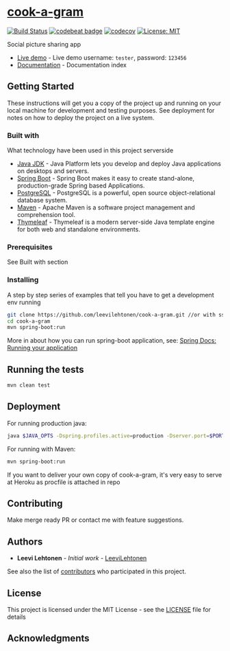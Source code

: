 # [cook-a-gram](https://cook-a-gram.herokuapp.com/)
[![Build Status](https://travis-ci.org/leevilehtonen/cook-a-gram.svg?branch=master)](https://travis-ci.org/leevilehtonen/cook-a-gram)
[![codebeat badge](https://codebeat.co/badges/34c2a02e-2487-487e-b121-50fa042b2908)](https://codebeat.co/projects/github-com-leevilehtonen-cook-a-gram-master)
[![codecov](https://codecov.io/gh/leevilehtonen/cook-a-gram/branch/master/graph/badge.svg)](https://codecov.io/gh/leevilehtonen/cook-a-gram)
[![License: MIT](https://img.shields.io/badge/License-MIT-blue.svg)](https://opensource.org/licenses/MIT)

Social picture sharing app

- [Live demo](https://cook-a-gram.herokuapp.com/) - Live demo username: `tester`, password: `123456`
- [Documentation](documentation/) - Documentation index

## Getting Started

These instructions will get you a copy of the project up and running on your local machine for development and testing purposes. See deployment for notes on how to deploy the project on a live system.

### Built with

What technology have been used in this project serverside

- [Java JDK](http://www.oracle.com/technetwork/java/javase/overview/index.html) - Java Platform lets you develop and deploy Java applications on desktops and servers.
- [Spring Boot](http://projects.spring.io/spring-boot/) - Spring Boot makes it easy to create stand-alone, production-grade Spring based Applications.
- [PostgreSQL](https://www.postgresql.org/about/) - PostgreSQL is a powerful, open source object-relational database system.
- [Maven](https://maven.apache.org/) - Apache Maven is a software project management and comprehension tool. 
- [Thymeleaf](http://www.thymeleaf.org/) - Thymeleaf is a modern server-side Java template engine for both web and standalone environments.

### Prerequisites

See Built with section

### Installing

A step by step series of examples that tell you have to get a development env running

```sh
git clone https://github.com/leevilehtonen/cook-a-gram.git //or with ssh
cd cook-a-gram
mvn spring-boot:run
```
More in about how you can run spring-boot application, see: [Spring Docs: Running your application](https://docs.spring.io/spring-boot/docs/current/reference/html/using-boot-running-your-application.html)


## Running the tests

```sh
mvn clean test
```

## Deployment

For running production java:
```sh
java $JAVA_OPTS -Dspring.profiles.active=production -Dserver.port=$PORT -jar target/*.jar
```

For running with Maven:
```sh
mvn spring-boot:run
```

If you want to deliver your own copy of cook-a-gram, it's very easy to serve at Heroku as procfile is attached in repo


## Contributing

Make merge ready PR or contact me with feature suggestions.

## Authors

* **Leevi Lehtonen** - *Initial work* - [LeeviLehtonen](https://github.com/leevilehtonen)

See also the list of [contributors](https://github.com/leevilehtonen/cook-a-gram/graphs/contributors) who participated in this project.

## License

This project is licensed under the MIT License - see the [LICENSE](LICENSE) file for details

## Acknowledgments



